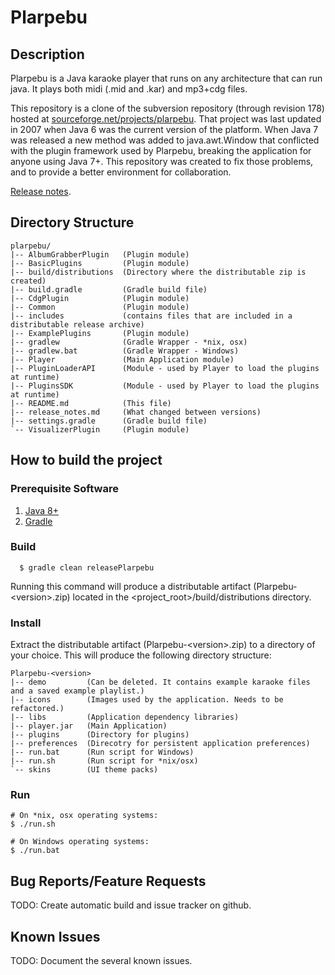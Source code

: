 # Plarpebu

## Description

Plarpebu is a Java karaoke player that runs on any architecture that can run java. It plays
both midi (.mid and .kar) and mp3+cdg files. 

This repository is a clone of the subversion repository (through revision 178) hosted at 
[sourceforge.net/projects/plarpebu](http://sourceforge.net/projects/plarpebu/). That project
was last updated in 2007 when Java 6 was the current version of the platform. When Java 7
was released a new method was added to java.awt.Window that conflicted with the plugin
framework used by Plarpebu, breaking the application for anyone using Java 7+. This repository 
was created to fix those problems, and to provide a better environment for collaboration.

[Release notes](release_notes.md).

## Directory Structure

    plarpebu/
    |-- AlbumGrabberPlugin   (Plugin module)
    |-- BasicPlugins         (Plugin module)
    |-- build/distributions  (Directory where the distributable zip is created)
    |-- build.gradle         (Gradle build file)
    |-- CdgPlugin            (Plugin module)
    |-- Common               (Plugin module)
    |-- includes             (contains files that are included in a distributable release archive)
    |-- ExamplePlugins       (Plugin module)
    |-- gradlew              (Gradle Wrapper - *nix, osx)
    |-- gradlew.bat          (Gradle Wrapper - Windows)
    |-- Player               (Main Application module)
    |-- PluginLoaderAPI      (Module - used by Player to load the plugins at runtime)
    |-- PluginsSDK           (Module - used by Player to load the plugins at runtime)
    |-- README.md            (This file)
    |-- release_notes.md     (What changed between versions)
    |-- settings.gradle      (Gradle build file)
    `-- VisualizerPlugin     (Plugin module)

## How to build the project

### Prerequisite Software
1. [Java 8+](http://www.oracle.com/technetwork/java/javase/downloads/index.html)
1. [Gradle](http://gradle.org/gradle-download/)

### Build
      $ gradle clean releasePlarpebu

Running this command will produce a distributable artifact (Plarpebu-\<version\>.zip)
located in the \<project_root\>/build/distributions directory.

### Install

Extract the distributable artifact (Plarpebu-\<version\>.zip) to a directory of your choice. 
This will produce the following directory structure:

    Plarpebu-<version>
    |-- demo         (Can be deleted. It contains example karaoke files and a saved example playlist.)
    |-- icons        (Images used by the application. Needs to be refactored.)
    |-- libs         (Application dependency libraries)
    |-- player.jar   (Main Application)
    |-- plugins      (Directory for plugins)
    |-- preferences  (Direcotry for persistent application preferences)
    |-- run.bat      (Run script for Windows)
    |-- run.sh       (Run script for *nix/osx)
    `-- skins        (UI theme packs)

### Run

    # On *nix, osx operating systems:
    $ ./run.sh
    
    # On Windows operating systems:
    $ ./run.bat

## Bug Reports/Feature Requests

TODO: Create automatic build and issue tracker on github.

## Known Issues

TODO: Document the several known issues.